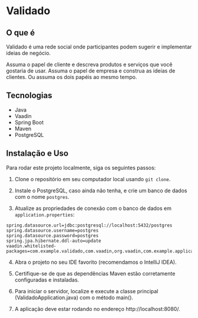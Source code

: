 # Validado

## O que é

Validado é uma rede social onde participantes podem sugerir e implementar ideias de negócio. 

Assuma o papel de cliente e descreva produtos e serviços que você gostaria de usar. Assuma o papel de empresa e construa as ideias de clientes. Ou assuma os dois papéis ao mesmo tempo.

## Tecnologias
- Java
- Vaadin
- Spring Boot
- Maven
- PostgreSQL
  
## Instalação e Uso

Para rodar este projeto localmente, siga os seguintes passos:

1. Clone o repositório em seu computador local usando `git clone`.

2. Instale o PostgreSQL, caso ainda não tenha, e crie um banco de dados com o nome `postgres`.

3. Atualize as propriedades de conexão com o banco de dados em `application.properties`:

~~~properties
spring.datasource.url=jdbc:postgresql://localhost:5432/postgres
spring.datasource.username=postgres
spring.datasource.password=postgres
spring.jpa.hibernate.ddl-auto=update
vaadin.whitelisted-packages=com.example.validado,com.vaadin,org.vaadin,com.example.application
~~~
4. Abra o projeto no seu IDE favorito (recomendamos o IntelliJ IDEA).

5. Certifique-se de que as dependências Maven estão corretamente configuradas e instaladas.

6. Para iniciar o servidor, localize e execute a classe principal (ValidadoApplication.java) com o método main().

7. A aplicação deve estar rodando no endereço http://localhost:8080/.
